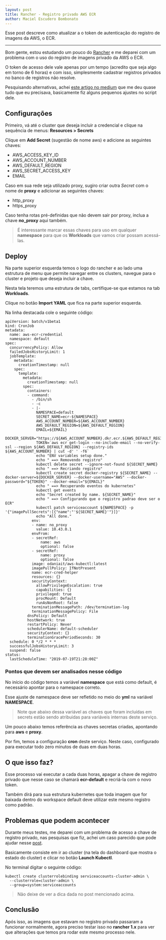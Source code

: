 ```yaml
---
layout: post
title: Rancher - Registro privado AWS ECR
author: Maciel Escudero Bombonato
---
```


Esse post descreve como atualizar a o token de autenticação do registro de imagens da AWS, o ECR.

---

Bom gente, estou estudando um pouco do [Rancher](https://rancher.com/) e me deparei com um problema com o uso do registro de imagens privado da AWS o ECR. 

O token de acesso dele vale apenas por um tempo (acredito que seja algo em torno de 6 horas) e com isso, simplesmente cadastrar registros privados no banco de registros não resolve.

Pesquisando alternativas, achei [este artigo no medium](https://medium.com/@damitj07/how-to-configure-and-use-aws-ecr-with-kubernetes-rancher2-0-6144c626d42c) que me deu quase tudo que eu precisava, basicamente fiz alguns pequenos ajustes no script dele.

## Configurações

Primeiro, vá até o cluster que deseja incluir a credencial e clique na sequência de menus: **Resources > Secrets**

Clique em **Add Secret** (sugestão de nome aws) e adicione as seguintes chaves:

- AWS_ACCESS_KEY_ID
- AWS_ACCOUNT_NUMBER
- AWS_DEFAULT_REGION
- AWS_SECRET_ACCESS_KEY
- EMAIL

Caso em sua rede seja utilizado proxy, sugiro criar outra *Secret* com o nome de **proxy** e adicionar as seguintes chaves:

- http_proxy
- https_proxy

Caso tenha rotas pré-definidas que não devem sair por proxy, inclua a chave **no_proxy** aqui também.

> É interessante marcar essas chaves para uso em qualquer **namespace** para que os **Workloads** que vamos criar possam acessá-las.

## Deploy

Na parte superior esquerda temos o logo do rancher e ao lado uma estrutura de menu que permite navegar entre os clusters, navegue para o cluster e projeto que deseja incluir a chave.

Nesta tela teremos uma estrutura de tabs, certifique-se que estamos na tab **Workloads**.

Clique no botão **Import YAML** que fica na parte superior esquerda.

Na linha destacada cole o seguinte código:

```
apiVersion: batch/v1beta1
kind: CronJob
metadata:
  name: aws-ecr-credential
  namespace: default
spec:
  concurrencyPolicy: Allow
  failedJobsHistoryLimit: 1
  jobTemplate:
    metadata:
      creationTimestamp: null
    spec:
      template:
        metadata:
          creationTimestamp: null
        spec:
          containers:
          - command:
            - /bin/sh
            - -c
            - |-
              NAMESPACE=default
              SECRET_NAME=ecr-${NAMESPACE}
              AWS_ACCOUNT_NUMBER=${AWS_ACCOUNT_NUMBER}
              AWS_DEFAULT_REGION=${AWS_DEFAULT_REGION}
              EMAIL=${EMAIL}
              DOCKER_SERVER="https://${AWS_ACCOUNT_NUMBER}.dkr.ecr.${AWS_DEFAULT_REGION}.amazonaws.com"
              TOKEN=`aws ecr get-login --no-include-email --no-verify-ssl --region ${AWS_DEFAULT_REGION} --registry-ids ${AWS_ACCOUNT_NUMBER} | cut -d' ' -f6`  
              echo "ENV variables setup done." 
              echo " ==> Removendo registro" 
              kubectl delete secret --ignore-not-found ${SECRET_NAME} 
              echo " ==> Recriando registro" 
              kubectl create secret docker-registry ${SECRET_NAME} --docker-server=${DOCKER_SERVER} --docker-username="AWS" --docker-password="${TOKEN}" --docker-email="${EMAIL}"   
              echo " ==> Recuperando eventos do kubernetes" 
              kubectl get events 
              echo "Secret created by name. ${SECRET_NAME}" 
              echo " ==> Configurando que o registro padrao deve ser o ECR" 
              kubectl patch serviceaccount ${NAMESPACE} -p '{"imagePullSecrets":[{"name":"'${SECRET_NAME}'"}]}' 
              echo "All done." 
            env:
            - name: no_proxy
              value: 10.43.0.1
            envFrom:
            - secretRef:
                name: aws
                optional: false
            - secretRef:
                name: proxy
                optional: false
            image: odaniait/aws-kubectl:latest
            imagePullPolicy: IfNotPresent
            name: ecr-cred-helper
            resources: {}
            securityContext:
              allowPrivilegeEscalation: true
              capabilities: {}
              privileged: true
              procMount: Default
              runAsNonRoot: false
            terminationMessagePath: /dev/termination-log
            terminationMessagePolicy: File
          dnsPolicy: Default
          hostNetwork: true
          restartPolicy: Never
          schedulerName: default-scheduler
          securityContext: {}
          terminationGracePeriodSeconds: 30
  schedule: 0 */2 * * *
  successfulJobsHistoryLimit: 3
  suspend: false
status:
  lastScheduleTime: "2019-07-19T21:28:00Z"

```

### Pontos que devem ser analisados nesse código

No início do código temos a variável **namespace** que está como default, é necessário apontar para o namespace correto.

Esse ajuste de namespace deve ser refletido no meio do **yml** na variável **NAMESPACE**.

> Note que abaixo dessa variável as chaves que foram incluídas em secrets estão sendo atribuidas para variáveis internas deste serviço.

Um pouco abaixo temos referência as chaves secretas criadas, apontando para **aws** e **proxy**.

Por fim, temos a configuração **cron** deste serviço. Neste caso, configurado para executar todo zero minutos de duas em duas horas.

## O que isso faz?

Esse processo vai executar a cada duas horas, apagar a chave de registro privado que nesse caso se chamará **ecr-default** e recriá-la com o novo token.

Também dirá para sua estrutura kubernetes que toda imagem que for baixada dentro do workspace default deve utilizar este mesmo registro como padrão.

## Problemas que podem acontecer

Durante meus testes, me deparei com um problema de acesso a chave de registro privado, nas pesquisas que fiz, achei um caso parecido que pode ajudar nesse [post](https://stackoverflow.com/questions/49173838/deployments-apps-is-forbidden-user-systemserviceaccountdefaultdefault-cann).

Basicamente consiste em ir ao cluster (na tela do dashboard que mostra o estado do cluster) e clicar no botão **Launch Kubectl**.

No terminal digitar o seguinte código:

```
kubectl create clusterrolebinding serviceaccounts-cluster-admin \
  --clusterrole=cluster-admin \
  --group=system:serviceaccounts
```

> Não deixe de ver a dica dada no post mencionado acima.

## Conclusão

Após isso, as imagens que estavam no registro privado passaram a funcionar normalmente, agora preciso testar isso no **rancher 1.x** para ver que alterações que temos pra rodar este mesmo processo nele.